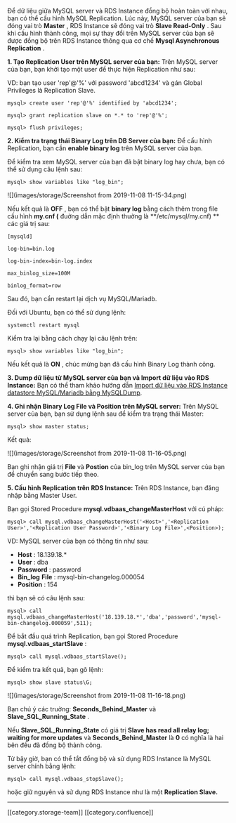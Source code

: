 Để dữ liệu giữa MySQL server và RDS Instance đồng bộ hoàn toàn với nhau, bạn có thể cấu hình MySQL Replication. Lúc này, MySQL server của bạn sẽ đóng vai trò  **Master** , RDS Instance sẽ đóng vai trò  **Slave Read-Only** . Sau khi cấu hình thành công, mọi sự thay đổi trên MySQL server của bạn sẽ được đồng bộ trên RDS Instance thông qua cơ chế  **Mysql Asynchronous Replication** .



 **1. Tạo Replication User trên MySQL server của bạn:** Trên MySQL server của bạn, bạn khởi tạo một user để thực hiện Replication như sau:

VD: bạn tạo user 'rep'@'%' với password 'abcd1234' và gán Global Privileges là Replication Slave.


```
mysql> create user 'rep'@'%' identified by 'abcd1234';

mysql> grant replication slave on *.* to 'rep'@'%';

mysql> flush privileges;
```


 **2. Kiểm tra trạng thái Binary Log trên DB Server của bạn:** Để cấu hình Replication, bạn cần  **enable binary log**  trên MySQL server của bạn. 

Để kiểm tra xem MySQL server của bạn đã bật binary log hay chưa, bạn có thể sử dụng câu lệnh sau:


```
mysql> show variables like "log_bin";
```
![](images/storage/Screenshot from 2019-11-08 11-15-34.png)

Nếu kết quả là  **OFF** , bạn có thể bật  **binary log**  bằng cách thêm trong file cấu hình  **my.cnf (** đuờng dẫn mặc định thuờng là **/etc/mysql/my.cnf) ** các giá trị sau:


```
[mysqld]

log-bin=bin.log

log-bin-index=bin-log.index

max_binlog_size=100M

binlog_format=row
```


Sau đó, bạn cần restart lại dịch vụ MySQL/Mariadb. 

Đối với Ubuntu, bạn có thể sử dụng lệnh:


```
systemctl restart mysql
```


Kiểm tra lại bằng cách chạy lại câu lệnh trên: 


```
mysql> show variables like "log_bin";
```
Nếu kết quả là  **ON** , chúc mừng bạn đã cấu hình Binary Log thành công.



 **3. Dump dữ liệu từ MySQL server của bạn và Import dữ liệu vào RDS Instance:** Bạn có thể tham khảo hướng dẫn [Import dữ liệu vào RDS Instance datastore MySQL/Mariadb bằng MySQLDump](https://docs.vngcloud.vn/pages/viewpage.action?pageId=10880027).



 **4. Ghi nhận Binary Log File và Position trên MySQL server:** Trên MySQL server của bạn, bạn sử dụng lệnh sau để kiểm tra trạng thái Master: 


```
mysql> show master status;
```
Kết quả:

![](images/storage/Screenshot from 2019-11-08 11-16-05.png)

Bạn ghi nhận giá trị  **File** và  **Postion** của bin_log trên MySQL server của bạn để chuyển sang bước tiếp theo.



 **5. Cấu hình Replication trên RDS Instance:** Trên RDS Instance, bạn đăng nhập bằng Master User.

Bạn gọi Stored Procedure  **mysql.vdbaas_changeMasterHost**  với cú pháp:


```
mysql> call mysql.vdbaas_changeMasterHost('<Host>','<Replication User>','<Replication User Password>','<Binary Log File>',<Position>);
```
VD: MySQL server của bạn có thông tin như sau: 


*  **Host** : 18.139.18.\*
*  **User** : dba
*  **Password** : password
*  **Bin_log**  **File** : mysql-bin-changelog.000054
*  **Position** : 154

thì bạn sẽ có câu lệnh sau:


```
mysql> call mysql.vdbaas_changeMasterHost('18.139.18.*','dba','password','mysql-bin-changelog.000059',511);
```


Để bắt đầu quá trình Replication, bạn gọi Stored Procedure  **mysql.vdbaas_startSlave** :


```
mysql> call mysql.vdbaas_startSlave();
```


Để kiểm tra kết quả, bạn gõ lệnh: 


```
mysql> show slave status\G;
```
![](images/storage/Screenshot from 2019-11-08 11-16-18.png)

Bạn chú ý các truờng:  **Seconds_Behind_Master**  và  **Slave_SQL_Running_State** .

Nếu  **Slave_SQL_Running_State**  có giá trị  **Slave has read all relay log; waiting for more updates**  và  **Seconds_Behind_Master**  là  **0** có nghĩa là hai bên đều đã đồng bộ thành công.

Từ bậy giờ, bạn có thể tắt đồng bộ và sử dụng RDS Instance là MySQL server chính bằng lệnh:


```
mysql> call mysql.vdbaas_stopSlave();
```
hoặc giữ nguyên và sử dụng RDS Instance như là một  **Replication Slave.** 



*****

[[category.storage-team]] 
[[category.confluence]] 
